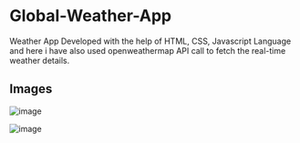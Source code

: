# Global-Weather-App

Weather App Developed with the help of HTML, CSS, Javascript Language and here i have also used openweathermap API call to fetch the real-time weather details.

## Images

![image](https://github.com/user-attachments/assets/492b6258-30de-4e83-8ea8-30fc9e5e83ad)

![image](https://github.com/user-attachments/assets/a8dee845-6e6b-494a-ab4b-4519bbe5277b)
